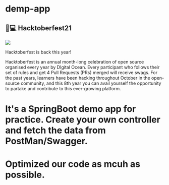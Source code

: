 # demp-app

## 🏅💻 Hacktoberfest21
![](https://hacktoberfest.digitalocean.com/_nuxt/img/logo-hacktoberfest-full.f42e3b1.svg)

Hacktoberfest is back this year! 

Hacktoberfest is an annual month-long celebration of open source organised every year by DIgital Ocean. Every participant who follows their set of rules and get 4 Pull Requests (PRs) merged will receive swags. For the past years, learners have been hacking throughout October in the open-source community, and this 8th year you can avail yourself the opportunity to partake and contribute to this ever-growing platform.


# It's a SpringBoot demo app for practice. Create your own controller and fetch the data from PostMan/Swagger.
# Optimized our code as mcuh as possible.
